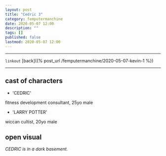 ```yaml
---
layout: post
title: "Cedric 3"
category: femputermanchine
date: 2020-05-07 12:00
description: ""
tags: []
published: false
lastmod: 2020-05-07 12:00
---
```


*****

`linkout`
[back]({% post_url /femputermanchine/2020-05-07-kevin-1 %})

*****

## cast of characters ##
* 'CEDRIC'

fitness development consultant, 25yo male

* 'LARRY POTTER'

wiccan cultist, 20yo male


## open visual ##

<i>CEDRIC is in a dark basement. </i>
